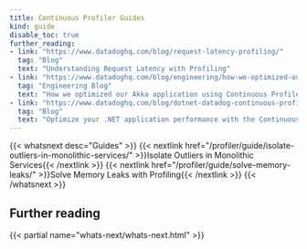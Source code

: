 ```yaml
---
title: Continuous Profiler Guides
kind: guide
disable_toc: true
further_reading:
- link: "https://www.datadoghq.com/blog/request-latency-profiling/"
  tag: "Blog"
  text: "Understanding Request Latency with Profiling"
- link: "https://www.datadoghq.com/blog/engineering/how-we-optimized-our-akka-application-using-datadogs-continuous-profiler/"
  tag: "Engineering Blog"
  text: "How we optimized our Akka application using Continuous Profiler"
- link: "https://www.datadoghq.com/blog/dotnet-datadog-continuous-profiler/"
  tag: "Blog"
  text: "Optimize your .NET application performance with the Continuous Profiler"
---
```



{{< whatsnext desc="Guides" >}}
    {{< nextlink href="/profiler/guide/isolate-outliers-in-monolithic-services/" >}}Isolate Outliers in Monolithic Services{{< /nextlink >}}
    {{< nextlink href="/profiler/guide/solve-memory-leaks/" >}}Solve Memory Leaks with Profiling{{< /nextlink >}}
{{< /whatsnext >}}

## Further reading

{{< partial name="whats-next/whats-next.html" >}}
